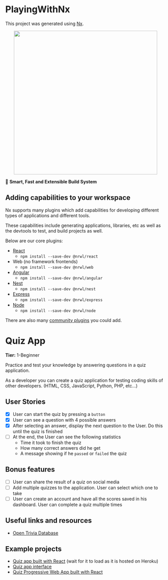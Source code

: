 # PlayingWithNx

This project was generated using [Nx](https://nx.dev).

<p style="text-align: center;"><img src="https://raw.githubusercontent.com/nrwl/nx/master/images/nx-logo.png" width="450"></p>

🔎 **Smart, Fast and Extensible Build System**

## Adding capabilities to your workspace

Nx supports many plugins which add capabilities for developing different types of applications and different tools.

These capabilities include generating applications, libraries, etc as well as the devtools to test, and build projects as well.

Below are our core plugins:

- [React](https://reactjs.org)
  - `npm install --save-dev @nrwl/react`
- Web (no framework frontends)
  - `npm install --save-dev @nrwl/web`
- [Angular](https://angular.io)
  - `npm install --save-dev @nrwl/angular`
- [Nest](https://nestjs.com)
  - `npm install --save-dev @nrwl/nest`
- [Express](https://expressjs.com)
  - `npm install --save-dev @nrwl/express`
- [Node](https://nodejs.org)
  - `npm install --save-dev @nrwl/node`

There are also many [community plugins](https://nx.dev/community) you could add.

# Quiz App

**Tier:** 1-Beginner

Practice and test your knowledge by answering questions in a quiz application.

As a developer you can create a quiz application for testing coding skills of other developers. (HTML, CSS, JavaScript, Python, PHP, etc...)

## User Stories

- [x] User can start the quiz by pressing a `button`
- [x] User can see a question with 4 possible answers
- [x] After selecting an answer, display the next question to the User. Do this until the quiz is finished
- [ ] At the end, the User can see the following statistics
  - Time it took to finish the quiz
  - How many correct answers did he get
  - A message showing if he `passed` or `failed` the quiz

## Bonus features

- [ ] User can share the result of a quiz on social media
- [ ] Add multiple quizzes to the application. User can select which one to take
- [ ] User can create an account and have all the scores saved in his dashboard. User can complete a quiz multiple times

## Useful links and resources

- [Open Trivia Database](https://opentdb.com/api_config.php)

## Example projects

- [Quiz app built with React](http://tranquil-beyond-43849.herokuapp.com/) (wait for it to load as it is hosted on Heroku)
- [Quiz app interface](https://codepen.io/FlorinPop17/full/qqYNgW)
- [Quiz Progressive Web App built with React](https://github.com/SafdarJamal/quiz-app)
